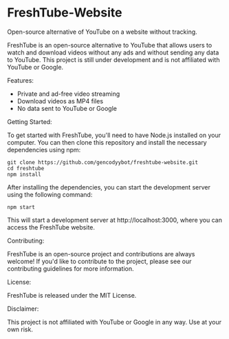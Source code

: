 # FreshTube-Website
Open-source alternative of YouTube on a website without tracking.

FreshTube is an open-source alternative to YouTube that allows users to watch and download videos without any ads and without sending any data to YouTube. This project is still under development and is not affiliated with YouTube or Google.

Features:

* Private and ad-free video streaming
* Download videos as MP4 files
* No data sent to YouTube or Google


Getting Started:

To get started with FreshTube, you'll need to have Node.js installed on your computer. You can then clone this repository and install the necessary dependencies using npm:


```
git clone https://github.com/gencodyybot/freshtube-website.git
cd freshtube
npm install
```
After installing the dependencies, you can start the development server using the following command:


```
npm start
```
This will start a development server at http://localhost:3000, where you can access the FreshTube website.


Contributing:

FreshTube is an open-source project and contributions are always welcome! If you'd like to contribute to the project, please see our contributing guidelines for more information.


License:

FreshTube is released under the MIT License.


Disclaimer:

This project is not affiliated with YouTube or Google in any way. Use at your own risk.


